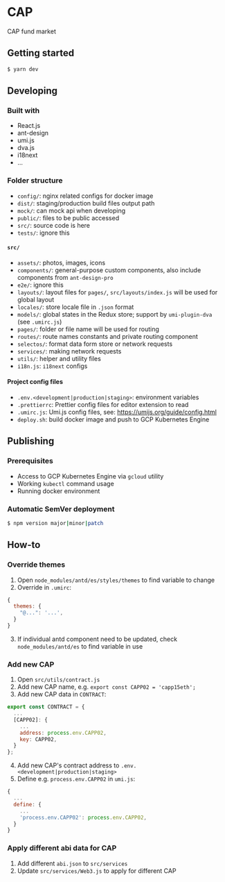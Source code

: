 # CAP

CAP fund market

## Getting started

```sh
$ yarn dev
```

## Developing

### Built with

* React.js
* ant-design
* umi.js
* dva.js
* i18next
* ...

### Folder structure

* `config/`: nginx related configs for docker image
* `dist/`: staging/production build files output path
* `mock/`: can mock api when developing
* `public/`: files to be public accessed
* `src/`: source code is here
* `tests/`: ignore this

#### `src/`

* `assets/`: photos, images, icons
* `components/`: general-purpose custom components, also include components from `ant-design-pro` 
* `e2e/`: ignore this
* `layouts/`: layout files for `pages/`, `src/layouts/index.js` will be used for global layout
* `locales/`: store locale file in `.json` format
* `models/`: global states in the Redux store; support by `umi-plugin-dva` (see `.umirc.js`)
* `pages/`: folder or file name will be used for routing
* `routes/`: route names constants and private routing component
* `selectos/`: format data form store or network requests
* `services/`: making network requests
* `utils/`: helper and utility files
* `i18n.js`: `i18next` configs

#### Project config files

* `.env.<development|production|staging>`: environment variables
* `.prettierrc`: Prettier config files for editor extension to read
* `.umirc.js`: Umi.js config files, see: https://umijs.org/guide/config.html
* `deploy.sh`: build docker image and push to GCP Kubernetes Engine

## Publishing

### Prerequisites

* Access to GCP Kubernetes Engine via `gcloud` utility
* Working `kubectl` command usage
* Running docker environment

### Automatic SemVer deployment

```sh
$ npm version major|minor|patch
```

## How-to

### Override themes

1. Open `node_modules/antd/es/styles/themes` to find variable to change
2. Override in `.umirc`:
```js
{
  themes: {
    "@...": '...',
  }
}
```
3. If individual antd component need to be updated, check `node_modules/antd/es` to find variable in use

### Add new CAP

1. Open `src/utils/contract.js`
2. Add new CAP name, e.g. `export const CAPP02 = 'capp15eth';`
3. Add new CAP data in `CONTRACT`:
```js
export const CONTRACT = {
  ...
  [CAPP02]: {
    ...
    address: process.env.CAPP02,
    key: CAPP02,
  }
};
```
4. Add new CAP's contract address to `.env.<development|production|staging>`
5. Define e.g. `process.env.CAPP02` in `umi.js`:
```js
{
  ...
  define: {
    ...
    'process.env.CAPP02': process.env.CAPP02,
  }
}
```

### Apply different abi data for CAP

1. Add different `abi.json` to `src/services`
2. Update `src/services/Web3.js` to apply for different CAP
